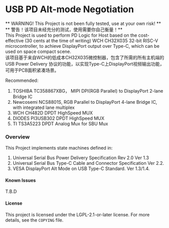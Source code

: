 # USB PD Alt-mode Negotiation

** WARNING! This Project is not been fully tested, use at your own risk! **   
** 警告！该项目未经充分的测试，使用需要你自己衡量！**   
This Project is used to perform PD Logic for Host based on the cost-effective (30 cents at the time of writing) WCH CH32X035 32-bit RISC-V microcontroller, to achieve DisplayPort output over Type-C, which can be used on space compact scene.    
该项目基于来自WCH的低成本CH32X035微控制器，包含了所需的所有主机端的 USB Power Delivery 协议的功能，以实现Type-C上DisplayPort视频输出功能，可用于PCB面积紧凑场景。   

Recommended:    
1. TOSHIBA TC358867XBG， MIPI DPI(RGB Parallel) to DisplayPort 2-lane Bridge IC    
2. Newcosemi NCS8801S, RGB Parallel to DisplayPort 4-lane Bridge IC, with integrated lane multiplex    
3. WCH CH482D DPDT HighSpeed MUX    
4. DIODES PI3USB302 DPDT HighSpeed MUX    
5. TI TS3A5223 DPDT Analog Mux for SBU Mux    

### Overview

This Project implements state machines defined in:
1. Universal Serial Bus Power Delivery Specification Rev 2.0 Ver 1.3
2. Universal Serial Bus Type-C Cable and Connector Specification Ver 2.2.
3. VESA DisplayPort Alt Mode on USB Type-C Standard. Ver 1.3/1.4.

#### Known Issues

T.B.D

#### License

This project is licensed under the LGPL-2.1-or-later license. For more details, see the `COPYING` file.
